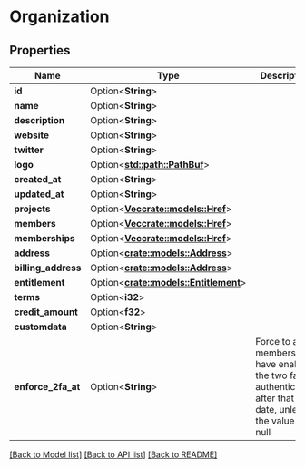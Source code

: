 # Organization

## Properties

Name | Type | Description | Notes
------------ | ------------- | ------------- | -------------
**id** | Option<**String**> |  | [optional]
**name** | Option<**String**> |  | [optional]
**description** | Option<**String**> |  | [optional]
**website** | Option<**String**> |  | [optional]
**twitter** | Option<**String**> |  | [optional]
**logo** | Option<[**std::path::PathBuf**](std::path::PathBuf.md)> |  | [optional]
**created_at** | Option<**String**> |  | [optional]
**updated_at** | Option<**String**> |  | [optional]
**projects** | Option<[**Vec<crate::models::Href>**](Href.md)> |  | [optional]
**members** | Option<[**Vec<crate::models::Href>**](Href.md)> |  | [optional]
**memberships** | Option<[**Vec<crate::models::Href>**](Href.md)> |  | [optional]
**address** | Option<[**crate::models::Address**](Address.md)> |  | [optional]
**billing_address** | Option<[**crate::models::Address**](Address.md)> |  | [optional]
**entitlement** | Option<[**crate::models::Entitlement**](Entitlement.md)> |  | [optional]
**terms** | Option<**i32**> |  | [optional]
**credit_amount** | Option<**f32**> |  | [optional]
**customdata** | Option<**String**> |  | [optional]
**enforce_2fa_at** | Option<**String**> | Force to all members to have enabled the two factor authentication after that date, unless the value is null | [optional]

[[Back to Model list]](../README.md#documentation-for-models) [[Back to API list]](../README.md#documentation-for-api-endpoints) [[Back to README]](../README.md)


